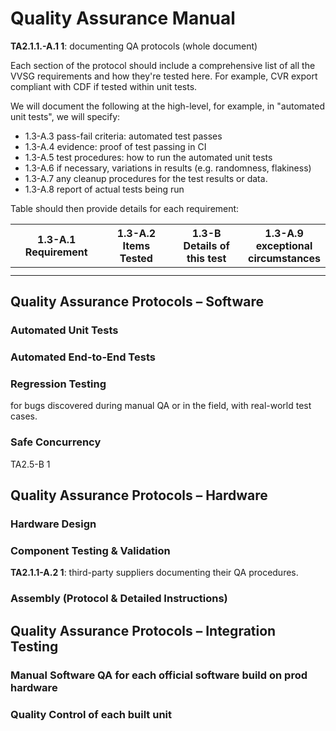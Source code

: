 # Quality Assurance Manual

**TA2.1.1.-A.1 1**: documenting QA protocols (whole document)

Each section of the protocol should include a comprehensive list of all the VVSG requirements and how they're tested here. For example, CVR export compliant with CDF if tested within unit tests.

We will document the following at the high-level, for example, in "automated unit tests", we will specify:

* 1.3-A.3 pass-fail criteria: automated test passes
* 1.3-A.4 evidence: proof of test passing in CI
* 1.3-A.5 test procedures: how to run the automated unit tests
* 1.3-A.6 if necessary, variations in results (e.g. randomness, flakiness)
* 1.3-A.7 any cleanup procedures for the test results or data.
* 1.3-A.8 report of actual tests being run

Table should then provide details for each requirement:

<table><thead><tr><th width="205">1.3-A.1 Requirement</th><th width="181">1.3-A.2 Items Tested</th><th width="210">1.3-B Details of this test</th><th>1.3-A.9 exceptional circumstances</th></tr></thead><tbody><tr><td></td><td></td><td></td><td></td></tr><tr><td></td><td></td><td></td><td></td></tr></tbody></table>

## Quality Assurance Protocols – Software

### Automated Unit Tests

### Automated End-to-End Tests

### Regression Testing

for bugs discovered during manual QA or in the field, with real-world test cases.

### Safe Concurrency

TA2.5-B 1

## Quality Assurance Protocols – Hardware

### Hardware Design

### Component Testing & Validation

**TA2.1.1-A.2 1**: third-party suppliers documenting their QA procedures.

### Assembly (Protocol & Detailed Instructions)

## Quality Assurance Protocols – Integration Testing

### Manual Software QA for each official software build on prod hardware

### Quality Control of each built unit
